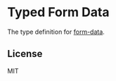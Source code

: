 # Typed Form Data

The type definition for [form-data](https://github.com/form-data/form-data).

## License

MIT
